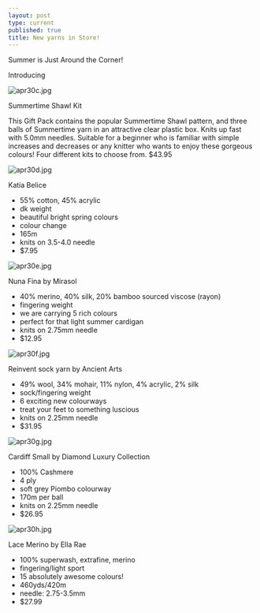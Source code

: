 ```yaml
---
layout: post
type: current
published: true
title: New yarns in Store!
---
```

Summer is Just Around the Corner!

Introducing

![apr30c.jpg]({{site.baseurl}}/news/img/apr30c.jpg)

Summertime Shawl Kit
 
This Gift Pack contains the popular Summertime Shawl pattern, and three balls of Summertime yarn in an attractive clear plastic box. Knits up fast with 5.0mm needles. Suitable for a beginner who is familiar with simple increases and decreases or any knitter who wants to enjoy these gorgeous colours!  Four different kits to choose from.
$43.95

<div class="clearfix"></div>

![apr30d.jpg]({{site.baseurl}}/news/img/apr30d.jpg)

Katia Belice
 
- 55% cotton, 45% acrylic
- dk weight
- beautiful bright spring colours
- colour change
- 165m
- knits on 3.5-4.0 needle
- $7.95


<div class="clearfix"></div>

![apr30e.jpg]({{site.baseurl}}/news/img/apr30e.jpg)

Nuna Fina by Mirasol
 
- 40% merino, 40% silk, 20% bamboo sourced viscose (rayon)
- fingering weight
- we are carrying 5 rich colours
- perfect for that light summer cardigan
- knits on 2.75mm needle
- $12.95


<div class="clearfix"></div>

![apr30f.jpg]({{site.baseurl}}/news/img/apr30f.jpg)

Reinvent sock yarn by Ancient Arts
 
- 49% wool, 34% mohair, 11% nylon, 4% acrylic, 2% silk
- sock/fingering weight
- 6 exciting new colourways 
- treat your feet to something luscious
- knits on 2.25mm needle
- $31.95


<div class="clearfix"></div>

![apr30g.jpg]({{site.baseurl}}/news/img/apr30g.jpg)

Cardiff Small by Diamond Luxury Collection
 
- 100% Cashmere
- 4 ply
- soft grey Piombo colourway 
- 170m per ball 
- knits on 2.25mm needle
- $26.95


<div class="clearfix"></div>

![apr30h.jpg]({{site.baseurl}}/news/img/apr30h.jpg)

Lace Merino by Ella Rae

- 100% superwash, extrafine, merino
- fingering/light sport
- 15 absolutely awesome colours!
- 460yds/420m
- needle: 2.75-3.5mm
- $27.99